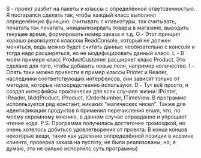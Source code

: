 S - проект разбит на пакеты и классы с определённой ответсвенностью. Я постарался сделать так, чтобы каждый класс выполнял определённую функцию: считывать с клавиатуры, так считывать, печатать так печатать, инициализирвать товары в магазине, выводить текущее время, формировать номер заказа и т.д.
O - Этот принцип хорошо реализуется классом ReadConsole, который не должен меняться, ведь можно будет считать данные необязательно с консоли и тогда надо расширяться, но не модифицировать данный класс.
L - В моём примере класс ProductCustomer расширяет класс Product. Это сделано для того, чтобы добавить новые поля, например количество.
I - Опять таки можно привести в пример классы Printer и Reader, наследники соответствующих интерфейсов, они зависят только от методов, которые непосредственно используют.
D - Тут всё просто, я создал интерфейсы практически для всех случаев жизни: IPrinter, IReader, IAddProduct, IProduct, IOrderNumber, ITimeView. 
В программе исполльзуется ряд констант, никаких "магических чисел". Также для идентификации продуктов я применил перечисления enum, что, по моему скромному мнению, в данном случае оправданно и упрощает чтение кода.
P.S. Программа получилась достаточно громоздкой, но очень хотелось добиться удовлетворения от проекта. В конце концов некоторые вещи, такие как удаление олпределённой позиции в корзине клиента, проверка заказа на пустоту, не были реализованы, но, я думаю, это не сильно испортило суть программы)  